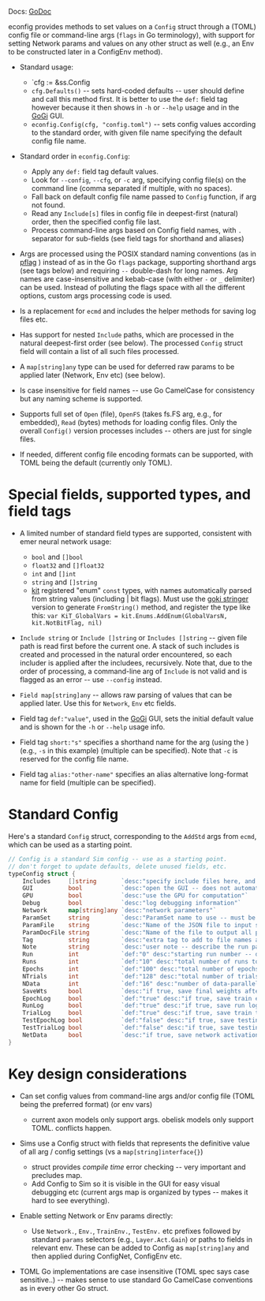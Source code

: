 Docs: [GoDoc](https://pkg.go.dev/github.com/emer/emergent/econfig)

econfig provides methods to set values on a `Config` struct through a (TOML) config file or command-line args (`flags` in Go terminology), with support for setting Network params and values on any other struct as well (e.g., an Env to be constructed later in a ConfigEnv method).

* Standard usage:
    + `cfg := &ss.Config
    + `cfg.Defaults()` -- sets hard-coded defaults -- user should define and call this method first.  It is better to use the `def:` field tag however because it then shows in `-h` or `--help` usage and in the [GoGi](https://github.com/goki/gi) GUI.
    + `econfig.Config(cfg, "config.toml")` -- sets config values according to the standard order, with given file name specifying the default config file name.

* Standard order in `econfig.Config`:
    + Apply any `def:` field tag default values.
    + Look for `--config`, `--cfg`, or `-c` arg, specifying config file(s) on the command line (comma separated if multiple, with no spaces).
    + Fall back on default config file name passed to `Config` function, if arg not found.
    + Read any `Include[s]` files in config file in deepest-first (natural) order, then the specified config file last.
    + Process command-line args based on Config field names, with `.` separator for sub-fields (see field tags for shorthand and aliases)
        
* Args are processed using the POSIX standard naming conventions (as in [pflag](https://github.com/spf13/pflag) ) instead of as in the Go `flags` package, supporting shorthand args (see tags below) and requiring `--` double-dash for long names.  Arg names are case-insensitive and kebab-case (with either `-` or `_` delimiter) can be used.  Instead of polluting the flags space with all the different options, custom args processing code is used.

* Is a replacement for `ecmd` and includes the helper methods for saving log files etc.

* Has support for nested `Include` paths, which are processed in the natural deepest-first order (see below). The processed `Config` struct field will contain a list of all such files processed.

* A `map[string]any` type can be used for deferred raw params to be applied later (Network, Env etc) (see below).

* Is case insensitive for field names -- use Go CamelCase for consistency but any naming scheme is supported.

* Supports full set of `Open` (file), `OpenFS` (takes fs.FS arg, e.g., for embedded), `Read` (bytes) methods for loading config files.  Only the overall `Config()` version processes includes -- others are just for single files.

* If needed, different config file encoding formats can be supported, with TOML being the default (currently only TOML).

# Special fields, supported types, and field tags

* A limited number of standard field types are supported, consistent with emer neural network usage:
    + `bool` and `[]bool`
    + `float32` and `[]float32`
    + `int` and `[]int`
    + `string` and `[]string`
    + [kit](https://github.com/goki/ki) registered "enum" `const` types, with names automatically parsed from string values (including | bit flags).  Must use the [goki stringer](https://github.com/goki/stringer) version to generate `FromString()` method, and register the type like this: `var KiT_GlobalVars = kit.Enums.AddEnum(GlobalVarsN, kit.NotBitFlag, nil)`

* `Include string` or `Include []string` or `Includes []string` -- given file path is read first before the current one.  A stack of such includes is created and processed in the natural order encountered, so each includer is applied after the includees, recursively.  Note that, due to the order of processing, a command-line arg of `Include` is not valid and is flagged as an error -- use `--config` instead.

* `Field map[string]any` -- allows raw parsing of values that can be applied later.  Use this for `Network`, `Env` etc fields.

* Field tag `def:"value"`, used in the [GoGi](https://github.com/goki/gi) GUI, sets the initial default value and is shown for the `-h` or `--help` usage info.

* Field tag `short:"s"` specifies a shorthand name for the arg (using the ) (e.g., `-s` in this example) (multiple can be specified).  Note that `-c` is reserved for the config file name.

* Field tag `alias:"other-name"` specifies an alias alternative long-format name for field (multiple can be specified).

# Standard Config

Here's a standard `Config` struct, corresponding to the `AddStd` args from `ecmd`, which can be used as a starting point.

```Go
// Config is a standard Sim config -- use as a starting point.
// don't forget to update defaults, delete unused fields, etc.
typeConfig struct {
	Includes     []string       `desc:"specify include files here, and after configuration, it contains list of include files added"`
	GUI          bool           `desc:"open the GUI -- does not automatically run -- if false, then runs automatically and quits"`
	GPU          bool           `desc:"use the GPU for computation"`
	Debug        bool           `desc:"log debugging information"`
	Network      map[string]any `desc:"network parameters"`
	ParamSet     string         `desc:"ParamSet name to use -- must be valid name as listed in compiled-in params or loaded params"`
	ParamFile    string         `desc:"Name of the JSON file to input saved parameters from."`
	ParamDocFile string         `desc:"Name of the file to output all parameter data. If not empty string, program should write file(s) and then exit"`
	Tag          string         `desc:"extra tag to add to file names and logs saved from this run"`
	Note         string         `desc:"user note -- describe the run params etc -- like a git commit message for the run"`
	Run          int            `def:"0" desc:"starting run number -- determines the random seed -- runs counts from there -- can do all runs in parallel by launching separate jobs with each run, runs = 1"`
	Runs         int            `def:"10" desc:"total number of runs to do when running Train"`
	Epochs       int            `def:"100" desc:"total number of epochs per run"`
	NTrials      int            `def:"128" desc:"total number of trials per epoch.  Should be an even multiple of NData."`
	NData        int            `def:"16" desc:"number of data-parallel items to process in parallel per trial -- works (and is significantly faster) for both CPU and GPU.  Results in an effective mini-batch of learning."`
	SaveWts      bool           `desc:"if true, save final weights after each run"`
	EpochLog     bool           `def:"true" desc:"if true, save train epoch log to file, as .epc.tsv typically"`
	RunLog       bool           `def:"true" desc:"if true, save run log to file, as .run.tsv typically"`
	TrialLog     bool           `def:"true" desc:"if true, save train trial log to file, as .trl.tsv typically. May be large."`
	TestEpochLog bool           `def:"false" desc:"if true, save testing epoch log to file, as .tst_epc.tsv typically.  In general it is better to copy testing items over to the training epoch log and record there."`
	TestTrialLog bool           `def:"false" desc:"if true, save testing trial log to file, as .tst_trl.tsv typically. May be large."`
	NetData      bool           `desc:"if true, save network activation etc data from testing trials, for later viewing in netview"`
}
```    

# Key design considerations

* Can set config values from command-line args and/or config file (TOML being the preferred format) (or env vars)
    + current axon models only support args. obelisk models only support TOML.  conflicts happen.

* Sims use a Config struct with fields that represents the definitive value of all arg / config settings (vs a `map[string]interface{}`)
    + struct provides _compile time_ error checking -- very important and precludes map.
    + Add Config to Sim so it is visible in the GUI for easy visual debugging etc (current args map is organized by types -- makes it hard to see everything).

* Enable setting Network or Env params directly:
    + Use `Network.`, `Env.`, `TrainEnv.`, `TestEnv.` etc prefixes followed by standard `params` selectors (e.g., `Layer.Act.Gain`) or paths to fields in relevant env.  These can be added to Config as `map[string]any` and then applied during ConfigNet, ConfigEnv etc.

* TOML Go implementations are case insensitive (TOML spec says case sensitive..) -- makes sense to use standard Go CamelCase conventions as in every other Go struct.


